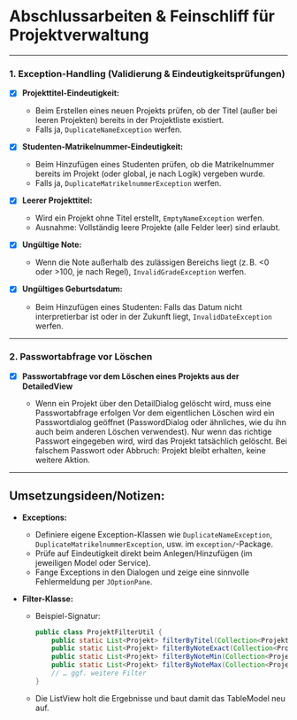 # Abschlussarbeiten & Feinschliff für Projektverwaltung

---

### **1. Exception-Handling (Validierung & Eindeutigkeitsprüfungen)**

* [x] **Projekttitel-Eindeutigkeit:**

    * Beim Erstellen eines neuen Projekts prüfen, ob der Titel (außer bei leeren Projekten) bereits in der Projektliste existiert.
    * Falls ja, `DuplicateNameException` werfen.

* [x] **Studenten-Matrikelnummer-Eindeutigkeit:**

    * Beim Hinzufügen eines Studenten prüfen, ob die Matrikelnummer bereits im Projekt (oder global, je nach Logik) vergeben wurde.
    * Falls ja, `DuplicateMatrikelnummerException` werfen.

* [x] **Leerer Projekttitel:**

    * Wird ein Projekt ohne Titel erstellt, `EmptyNameException` werfen.
    * Ausnahme: Vollständig leere Projekte (alle Felder leer) sind erlaubt.

* [x] **Ungültige Note:**

    * Wenn die Note außerhalb des zulässigen Bereichs liegt (z. B. <0 oder >100, je nach Regel), `InvalidGradeException` werfen.

* [x] **Ungültiges Geburtsdatum:**

    * Beim Hinzufügen eines Studenten: Falls das Datum nicht interpretierbar ist oder in der Zukunft liegt, `InvalidDateException` werfen.

---

### **2. Passwortabfrage vor Löschen**
* [x] **Passwortabfrage vor dem Löschen eines Projekts aus der DetailedView**

    * Wenn ein Projekt über den DetailDialog gelöscht wird, muss eine Passwortabfrage erfolgen
    Vor dem eigentlichen Löschen wird ein Passwortdialog geöffnet (PasswordDialog oder ähnliches, wie du ihn auch beim anderen Löschen verwendest).
    Nur wenn das richtige Passwort eingegeben wird, wird das Projekt tatsächlich gelöscht.
    Bei falschem Passwort oder Abbruch: Projekt bleibt erhalten, keine weitere Aktion.

---

## **Umsetzungsideen/Notizen:**

* **Exceptions:**

    * Definiere eigene Exception-Klassen wie `DuplicateNameException`, `DuplicateMatrikelnummerException`, usw. im `exception/`-Package.
    * Prüfe auf Eindeutigkeit direkt beim Anlegen/Hinzufügen (im jeweiligen Model oder Service).
    * Fange Exceptions in den Dialogen und zeige eine sinnvolle Fehlermeldung per `JOptionPane`.

* **Filter-Klasse:**

    * Beispiel-Signatur:

      ```java
      public class ProjektFilterUtil {
          public static List<Projekt> filterByTitel(Collection<Projekt> alle, String suchbegriff) { … }
          public static List<Projekt> filterByNoteExact(Collection<Projekt> alle, double note) { … }
          public static List<Projekt> filterByNoteMin(Collection<Projekt> alle, double minNote) { … }
          public static List<Projekt> filterByNoteMax(Collection<Projekt> alle, double maxNote) { … }
          // … ggf. weitere Filter
      }
      ```
    * Die ListView holt die Ergebnisse und baut damit das TableModel neu auf.